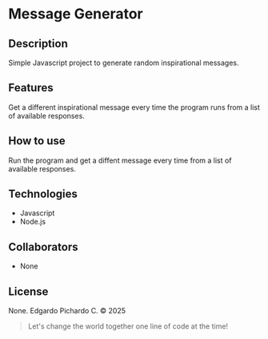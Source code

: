# Message Generator

## Description

Simple Javascript project to generate random inspirational messages.

## Features

Get a different inspirational message every time the program runs from a list of available responses.

## How to use

Run the program and get a diffent message every time from a list of available responses.

## Technologies

   + Javascript
   + Node.js

## Collaborators

   + None

## License

None. Edgardo Pichardo C. © 2025

> Let's change the world together one line of code at the time!
